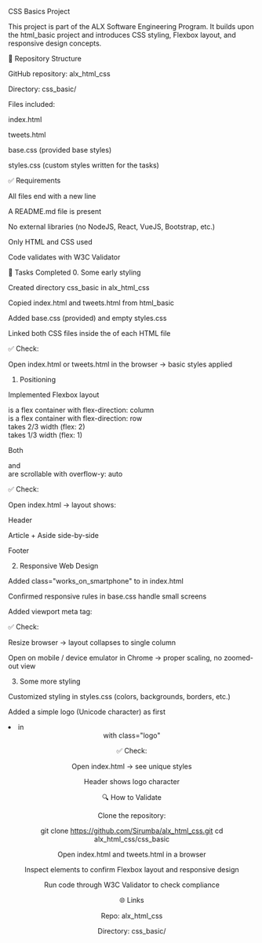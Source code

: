CSS Basics Project

This project is part of the ALX Software Engineering Program. It builds upon the html_basic project and introduces CSS styling, Flexbox layout, and responsive design concepts.

📂 Repository Structure

GitHub repository: alx_html_css

Directory: css_basic/

Files included:

index.html

tweets.html

base.css (provided base styles)

styles.css (custom styles written for the tasks)

✅ Requirements

All files end with a new line

A README.md file is present

No external libraries (no NodeJS, React, VueJS, Bootstrap, etc.)

Only HTML and CSS used

Code validates with W3C Validator

🚀 Tasks Completed
0. Some early styling

Created directory css_basic in alx_html_css

Copied index.html and tweets.html from html_basic

Added base.css (provided) and empty styles.css

Linked both CSS files inside the <head> of each HTML file

✅ Check:

Open index.html or tweets.html in the browser → basic styles applied

1. Positioning

Implemented Flexbox layout

<body> is a flex container with flex-direction: column

<main> is a flex container with flex-direction: row

<article> takes 2/3 width (flex: 2)

<aside> takes 1/3 width (flex: 1)

Both <article> and <aside> are scrollable with overflow-y: auto

✅ Check:

Open index.html → layout shows:

Header

Article + Aside side-by-side

Footer

2. Responsive Web Design

Added class="works_on_smartphone" to <body> in index.html

Confirmed responsive rules in base.css handle small screens

Added viewport meta tag:

<meta name="viewport" content="width=device-width, initial-scale=1.0">


✅ Check:

Resize browser → layout collapses to single column

Open on mobile / device emulator in Chrome → proper scaling, no zoomed-out view

3. Some more styling

Customized styling in styles.css (colors, backgrounds, borders, etc.)

Added a simple logo (Unicode character) as first <li> in <header> with class="logo"

✅ Check:

Open index.html → see unique styles

Header shows logo character

🔍 How to Validate

Clone the repository:

git clone https://github.com/Sirumba/alx_html_css.git
cd alx_html_css/css_basic


Open index.html and tweets.html in a browser

Inspect elements to confirm Flexbox layout and responsive design

Run code through W3C Validator
 to check compliance

🌐 Links

Repo: alx_html_css

Directory: css_basic/